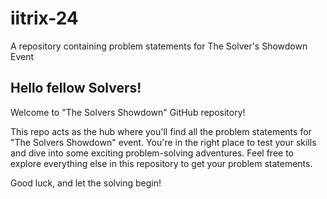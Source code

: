 <!--

In the enchanted realm of literary adventures, our hero, Tom, is battling the formidable Ashe with his magical poison attacks! 
Each time Tom strikes Ashe, she gets poisoned for exactly duration seconds. Formally, an attack at second t means Ashe is poisoned during the inclusive time interval [t, t + duration - 1]. 
If Tom attacks again before the poison effect ends, the timer for it is reset, and the poison effect will end duration seconds after the new attack.

You are given a non-decreasing list timeSeries, where timeSeries[i] denotes the moments Tom attacks Ashe, and an integer duration.
Write a function total_poisoned_time(timeSeries, duration) to calculate the total number of seconds that Ashe is poisoned.

Note: In the magical world of books and novels, time can be both a friend and a foe. Ashe must endure the poisoned pages of her story, and your task is to calculate her total poisoned time. 
May your calculations be swift and accurate, guiding our hero Tom to victory! 📚🔮

Input Format:
- Size of time series array
- A list of integers timeSeries representing the moments when Tom attacks Ashe.
- An integer duration representing the duration of the poison effect.
- The timeSeries list is sorted in non-decreasing order.

Constraints:
(1 <= timeSeries.length <= 10^4) (0 <= duration <= 10^7)

Output Format:
An integer representing the total number of seconds that Ashe is poisoned.

Sample Input 0:
2
1 4
2

Sample Output 0:
4

Explanation 0:
Tom's attacks on Ashe go as follows: - At second 1, Tom attacks, and Ashe is poisoned for seconds 1 and 2. - At second 4, Tom attacks, and Ashe is poisoned for seconds 4 and 5. 
Ashe is poisoned for seconds 1, 2, 4, and 5, which is 4 seconds in total.

Sample Input 1:
2
1 2
2

Sample Output 1:
3

Explanation 1:
Tom's attacks on Ashe go as follows: - At second 1, Tom attacks, and Ashe is poisoned for seconds 1 and 2. - At second 2, however, Tom attacks again and resets the poison timer. 
Ashe is poisoned for seconds 2 and 3. Ashe is poisoned for seconds 1, 2, and 3, which is 3 seconds in total.

-->

# iitrix-24
A repository containing problem statements for The Solver's Showdown Event

## Hello fellow Solvers!
Welcome to "The Solvers Showdown" GitHub repository!

This repo acts as the hub where you'll find all the problem statements for "The Solvers Showdown" event. 
You're in the right place to test your skills and dive into some exciting problem-solving adventures. Feel free to explore everything else in this repository to get your problem statements. 

Good luck, and let the solving begin!
